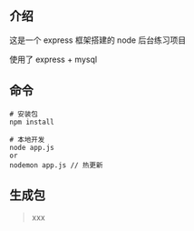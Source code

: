 ## 介绍

这是一个 express 框架搭建的 node 后台练习项目

使用了 express + mysql

## 命令

```
# 安装包
npm install

# 本地开发
node app.js
or
nodemon app.js // 热更新
```

## 生成包

> xxx
